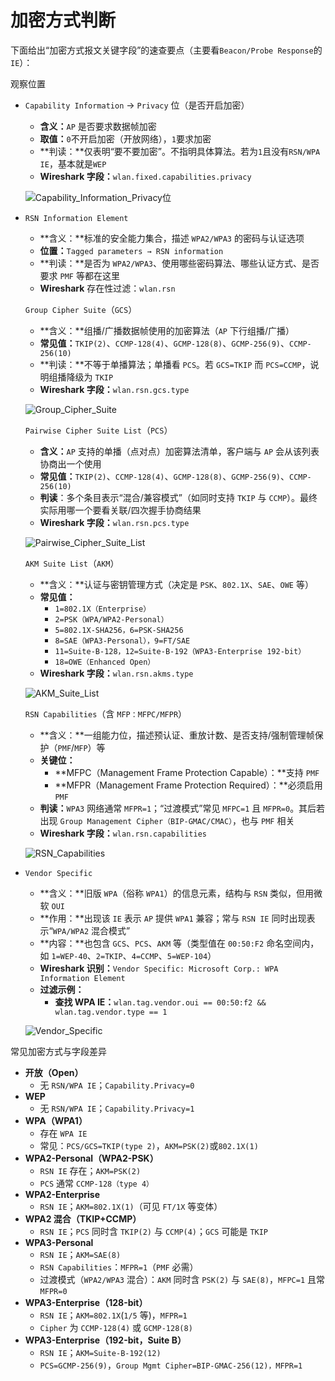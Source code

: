 

# 加密方式判断

下面给出“加密方式报文关键字段”的速查要点（主要看`Beacon/Probe Response`的`IE`）：

观察位置

- `Capability Information` → `Privacy` 位（是否开启加密）

    - **含义：**`AP` 是否要求数据帧加密
    - **取值：**`0`不开启加密（开放网络），`1`要求加密
    - **判读：**仅表明“要不要加密”。不指明具体算法。若为`1`且没有`RSN/WPA IE`，基本就是`WEP`
    - **Wireshark 字段：**`wlan.fixed.capabilities.privacy`

    ![Capability_Information_Privacy位](./img/Capability_Information_Privacy位.png)

- `RSN Information Element`

    - **含义：**标准的安全能力集合，描述 `WPA2/WPA3` 的密码与认证选项
    - **位置：**`Tagged parameters → RSN information`
    - **判读：**是否为 `WPA2/WPA3`、使用哪些密码算法、哪些认证方式、是否要求 `PMF` 等都在这里
    - **Wireshark** 存在性过滤：`wlan.rsn`

    `Group Cipher Suite`（`GCS`）

    * **含义：**组播/广播数据帧使用的加密算法（`AP` 下行组播/广播）
    * **常见值：**`TKIP(2)`、`CCMP-128(4)`、`GCMP-128(8)`、`GCMP-256(9)`、`CCMP-256(10)`
    * **判读：**不等于单播算法；单播看 `PCS`。若 `GCS=TKIP` 而 `PCS=CCMP`，说明组播降级为 `TKIP`
    * **Wireshark 字段：**`wlan.rsn.gcs.type`

    ![Group_Cipher_Suite](./img/Group_Cipher_Suite.png)

    `Pairwise Cipher Suite List`（`PCS`）

    - **含义：**`AP` 支持的单播（点对点）加密算法清单，客户端与 `AP` 会从该列表协商出一个使用
    - **常见值：**`TKIP(2)`、`CCMP-128(4)`、`GCMP-128(8)`、`GCMP-256(9)`、`CCMP-256(10)`
    - **判读**：多个条目表示“混合/兼容模式”（如同时支持 `TKIP` 与 `CCMP`）。最终实际用哪一个要看关联/四次握手协商结果
    - **Wireshark 字段：**`wlan.rsn.pcs.type`

    ![Pairwise_Cipher_Suite_List](./img/Pairwise_Cipher_Suite_List.png)

    `AKM Suite List`（`AKM`）

    - **含义：**认证与密钥管理方式（决定是 `PSK`、`802.1X`、`SAE`、`OWE` 等）
    - **常见值：**
        - `1=802.1X（Enterprise）`
        - `2=PSK（WPA/WPA2-Personal）`
        - `5=802.1X-SHA256，6=PSK-SHA256`
        - `8=SAE（WPA3-Personal），9=FT/SAE`
        - `11=Suite-B-128，12=Suite-B-192（WPA3-Enterprise 192-bit）`
        - `18=OWE（Enhanced Open）`
    - **Wireshark 字段：**`wlan.rsn.akms.type`

    ![AKM_Suite_List](./img/AKM_Suite_List.png)

    `RSN Capabilities`（含 `MFP：MFPC/MFPR`）

    - **含义：**一组能力位，描述预认证、重放计数、是否支持/强制管理帧保护（`PMF`/`MFP`）等
    - **关键位：**
        - **MFPC（Management Frame Protection Capable）：**支持 `PMF`
        - **MFPR（Management Frame Protection Required）：**必须启用 `PMF`
    - **判读：**`WPA3` 网络通常 `MFPR=1`；“过渡模式”常见 `MFPC=1` 且 `MFPR=0`。其后若出现 `Group Management Cipher（BIP-GMAC/CMAC）`，也与 `PMF` 相关
    - **Wireshark 字段：**`wlan.rsn.capabilities` 

    ![RSN_Capabilities](./img/RSN_Capabilities.png)

- `Vendor Specific`

    - **含义：**旧版 `WPA`（俗称 `WPA1`）的信息元素，结构与 `RSN` 类似，但用微软 `OUI`
    - **作用：**出现该 `IE` 表示 `AP` 提供 `WPA1` 兼容；常与 `RSN IE` 同时出现表示“`WPA/WPA2` 混合模式”
    - **内容：**也包含 `GCS`、`PCS`、`AKM` 等（类型值在 `00:50:F2` 命名空间内，如 `1=WEP-40`、`2=TKIP`、`4=CCMP`、`5=WEP-104`）
    - **Wireshark 识别：**`Vendor Specific: Microsoft Corp.: WPA Information Element`
    - **过滤示例：**
        - **查找 WPA IE：**`wlan.tag.vendor.oui == 00:50:f2 && wlan.tag.vendor.type == 1`

     ![Vendor_Specific](./img/Vendor_Specific.png)

常见加密方式与字段差异

- **开放（Open）**
    - 无 `RSN/WPA IE`；`Capability.Privacy=0`
- **WEP**
    - 无 `RSN/WPA IE`；`Capability.Privacy=1`
- **WPA（WPA1）**
    - 存在 `WPA IE`
    - 常见：`PCS/GCS=TKIP(type 2)`，`AKM=PSK(2)`或`802.1X(1)`
- **WPA2-Personal（WPA2-PSK）**
    - `RSN IE` 存在；`AKM=PSK(2)`
    - `PCS` 通常 `CCMP-128（type 4）`
- **WPA2-Enterprise**
    - `RSN IE`；`AKM=802.1X(1)`（可见 `FT/1X` 等变体）
- **WPA2 混合（TKIP+CCMP）**
    - `RSN IE`；`PCS` 同时含 `TKIP(2)` 与 `CCMP(4)`；`GCS` 可能是 `TKIP`
- **WPA3-Personal**
    - `RSN IE`；`AKM=SAE(8)`
    - `RSN Capabilities`：`MFPR=1`（`PMF` 必需）
    - 过渡模式（`WPA2/WPA3` 混合）：`AKM` 同时含 `PSK(2)` 与 `SAE(8)`，`MFPC=1` 且常 `MFPR=0`
- **WPA3-Enterprise（128-bit）**
    - `RSN IE`；`AKM=802.1X`(`1/5` 等)，`MFPR=1`
    - `Cipher` 为 `CCMP-128(4)` 或 `GCMP-128(8)`
- **WPA3-Enterprise（192-bit，Suite B）**
    - `RSN IE`；`AKM=Suite-B-192(12)`
    - `PCS=GCMP-256(9)`，`Group Mgmt Cipher=BIP-GMAC-256(12)，MFPR=1`

